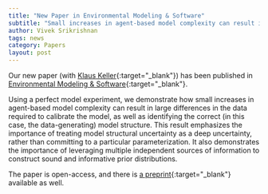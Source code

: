 ```yaml
---
title: "New Paper in Environmental Modeling & Software"
subtitle: "Small increases in agent-based model complexity can result in large increases in required calibration data"
author: Vivek Srikrishnan
tags: news
category: Papers
layout: post
---
```


Our new paper (with [Klaus Keller](https://personal.ems.psu.edu/~kzk10/){:target="_blank"}) has been published in [Environmental Modeling & Software](https://doi.org/10.1016/j.envsoft.2021.104978){:target="_blank"}.

Using a perfect model experiment, we demonstrate how small increases in agent-based model complexity can result in large differences in the data required to calibrate the model, as well as identifying the correct (in this case, the data-generating) model structure. This result emphasizes the importance of treating model structural uncertainty as a deep uncertainty, rather than committing to a particular parameterization. It also demonstrates the importance of leveraging multiple independent sources of information to construct sound and informative prior distributions.

The paper is open-access, and there is [a preprint](https://arxiv.org/abs/1811.08524){:target="_blank"} available as well.
